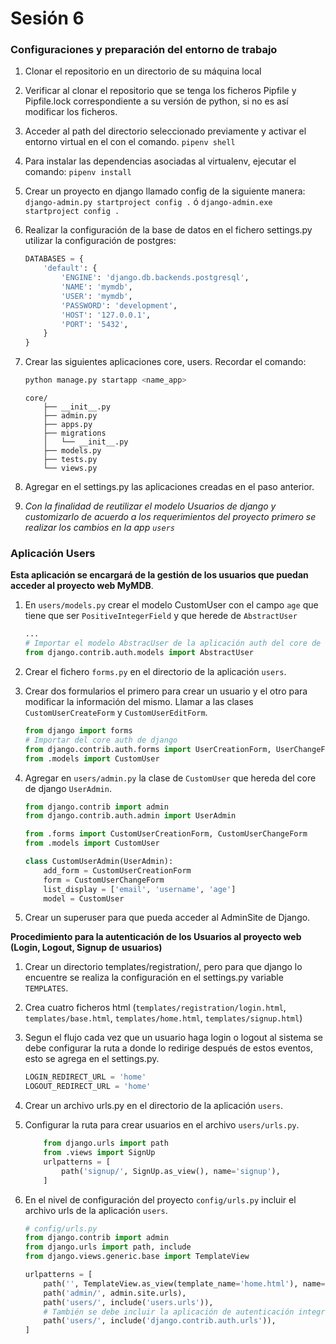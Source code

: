# Sesión 6

### Configuraciones y preparación del entorno de trabajo
1. Clonar el repositorio en un directorio de su máquina local
2. Verificar al clonar el repositorio que se tenga los ficheros Pipfile y Pipfile.lock correspondiente a su versión de python, si no es así modificar los ficheros.
3. Acceder al path del directorio seleccionado previamente y activar el entorno virtual en el con el comando.
    `pipenv shell`
4. Para instalar las dependencias asociadas al virtualenv, ejecutar el comando:
    `pipenv install`
5. Crear un proyecto en django llamado config de la siguiente manera:
    `django-admin.py startproject config .` ó `django-admin.exe startproject config .`
6. Realizar la configuración de la base de datos en el fichero settings.py utilizar la configuración de postgres:

    ```python
    DATABASES = {
        'default': {
            'ENGINE': 'django.db.backends.postgresql',
            'NAME': 'mymdb',
            'USER': 'mymdb',
            'PASSWORD': 'development',
            'HOST': '127.0.0.1',
            'PORT': '5432',
        }
    }       
    ```

7. Crear las siguientes aplicaciones core, users. Recordar el comando:
    ```python
    python manage.py startapp <name_app>
    ```

    ```
    core/
        ├── __init__.py
        ├── admin.py
        ├── apps.py
        ├── migrations
        │   └── __init__.py
        ├── models.py
        ├── tests.py
        └── views.py
    ```

8. Agregar en el settings.py las aplicaciones creadas en el paso anterior.
9. *Con la finalidad de reutilizar el modelo Usuarios de django y customizarlo de acuerdo a los requerimientos del proyecto primero se realizar los cambios en la app `users`*


### Aplicación Users
__Esta aplicación se encargará de la gestión de los usuarios que puedan acceder al proyecto web MyMDB__.

1. En `users/models.py` crear el modelo CustomUser con el campo `age` que tiene que ser  `PositiveIntegerField` y que herede de `AbstractUser`
    
    ```python
    ...
    # Importar el modelo AbstracUser de la aplicación auth del core de django
    from django.contrib.auth.models import AbstractUser
    ```

2. Crear el fichero `forms.py` en el directorio de la aplicación `users`.
3. Crear dos formularios el primero para crear un usuario y el otro para modificar la información del mismo. Llamar a las clases `CustomUserCreateForm` y `CustomUserEditForm`.

    ```python
    from django import forms
    # Importar del core auth de django
    from django.contrib.auth.forms import UserCreationForm, UserChangeForm
    from .models import CustomUser
    ```

4. Agregar en `users/admin.py` la clase de `CustomUser` que hereda del core de django `UserAdmin`.

    ```python
    from django.contrib import admin
    from django.contrib.auth.admin import UserAdmin

    from .forms import CustomUserCreationForm, CustomUserChangeForm
    from .models import CustomUser

    class CustomUserAdmin(UserAdmin):
        add_form = CustomUserCreationForm
        form = CustomUserChangeForm
        list_display = ['email', 'username', 'age']
        model = CustomUser
    ```
5. Crear un superuser para que pueda acceder al AdminSite de Django.

__Procedimiento para la autenticación de los Usuarios al proyecto web (Login, Logout, Signup de usuarios)__

1. Crear un directorio templates/registration/, pero para que django lo encuentre se realiza la configuración en el settings.py variable `TEMPLATES`.
2. Crea cuatro ficheros html (`templates/registration/login.html`, `templates/base.html`, `templates/home.html`, `templates/signup.html`)
3. Segun el flujo cada vez que un usuario haga login o logout al sistema se debe configurar la ruta a donde lo redirige después de estos eventos, esto se agrega en el settings.py.

    ```python
    LOGIN_REDIRECT_URL = 'home'
    LOGOUT_REDIRECT_URL = 'home'
    ```

4. Crear un archivo urls.py en el directorio de la aplicación `users`.
5. Configurar la ruta para crear usuarios en el archivo `users/urls.py`.

    ```python
        from django.urls import path
        from .views import SignUp
        urlpatterns = [
            path('signup/', SignUp.as_view(), name='signup'),
        ]
    ```

6. En el nivel de configuración del proyecto `config/urls.py` incluir el archivo urls de la aplicación `users`.
    
    ```python
    # config/urls.py
    from django.contrib import admin
    from django.urls import path, include
    from django.views.generic.base import TemplateView
    
    urlpatterns = [
        path('', TemplateView.as_view(template_name='home.html'), name='home'),
        path('admin/', admin.site.urls),
        path('users/', include('users.urls')),
        # También se debe incluir la aplicación de autenticación integrada ya que  proporciona vistas y direcciones URL para iniciar sesión y cerrar sesión. 
        path('users/', include('django.contrib.auth.urls')),
    ]
    ```